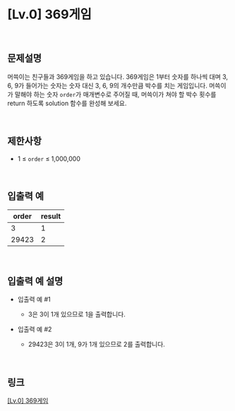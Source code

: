 # [Lv.0] 369게임

<br>

## 문제설명
머쓱이는 친구들과 369게임을 하고 있습니다. 369게임은 1부터 숫자를 하나씩 대며 3, 6, 9가 들어가는 숫자는 숫자 대신 3, 6, 9의 개수만큼 박수를 치는 게임입니다. 머쓱이가 말해야 하는 숫자 `order`가 매개변수로 주어질 때, 머쓱이가 쳐야 할 박수 횟수를 return 하도록 solution 함수를 완성해 보세요.

<br>

## 제한사항
- 1 ≤ `order` ≤ 1,000,000

<br>

## 입출력 예
| order | result |
|---|---|
| 3 | 1 |
| 29423 | 2 |

<br>

## 입출력 예 설명
- 입출력 예 #1
    - 3은 3이 1개 있으므로 1을 출력합니다.

- 입출력 예 #2
    - 29423은 3이 1개, 9가 1개 있으므로 2를 출력합니다.

<br>

## 링크
[[Lv.0] 369게임](https://school.programmers.co.kr/learn/courses/30/lessons/120891)
